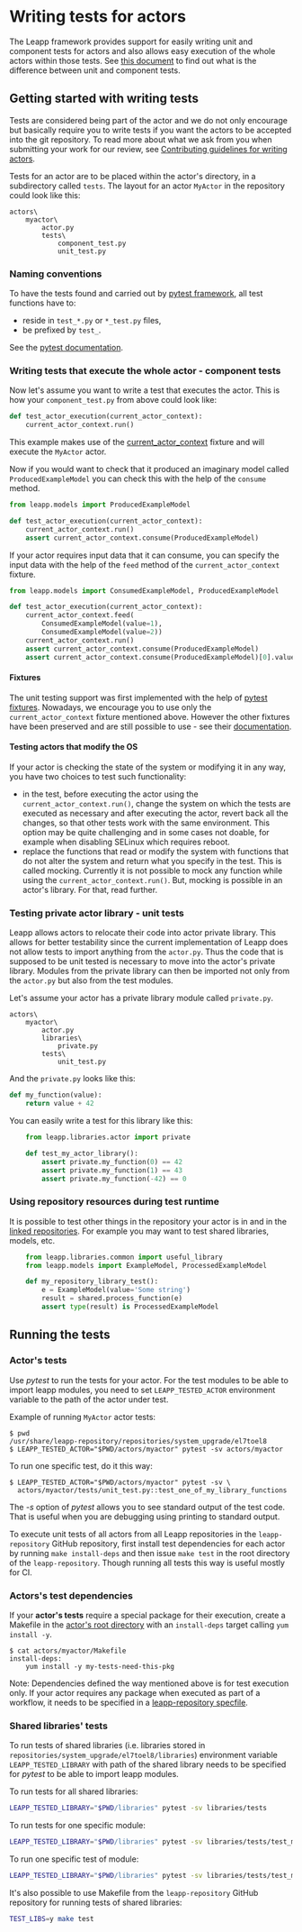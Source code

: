 # Writing tests for actors

The Leapp framework provides support for easily writing unit and component
tests for actors and also allows easy execution of the whole actors within
those tests. See [this document](test-actors.html)
to find out what is the difference between unit and component tests.

## Getting started with writing tests

Tests are considered being part of the actor and we do not only encourage but
basically require you to write tests if you want the actors to be accepted into
the git repository. To read more about what we ask from you when submitting
your work for our review, see
[Contributing guidelines for writing actors](https://github.com/oamg/leapp-repository/blob/master/CONTRIBUTING.md).

Tests for an actor are to be placed within the actor's directory, in a
subdirectory called `tests`. The layout for an actor `MyActor` in the
repository could look like this:

```
actors\
    myactor\
        actor.py
        tests\
            component_test.py
            unit_test.py
```

### Naming conventions

To have the tests found and carried out by [pytest framework](https://pytest.org),
all test functions have to:
 - reside in `test_*.py` or `*_test.py` files,
 - be prefixed by `test_`.

See the [pytest documentation](https://docs.pytest.org/en/latest/goodpractices.html#tests-outside-application-code).

### Writing tests that execute the whole actor - component tests

Now let's assume you want to write a test that executes the actor. This is how
your `component_test.py` from above could look like:

```python
def test_actor_execution(current_actor_context):
    current_actor_context.run()
```

This example makes use of the [current_actor_context](pydoc/leapp.html#leapp.snactor.fixture.current_actor_context)
fixture and will execute the `MyActor` actor.

Now if you would want to check that it produced an imaginary model called
`ProducedExampleModel` you can check this with the help of the `consume`
method.

```python
from leapp.models import ProducedExampleModel

def test_actor_execution(current_actor_context):
    current_actor_context.run()
    assert current_actor_context.consume(ProducedExampleModel)
```

If your actor requires input data that it can consume, you can specify the
input data with the help of the `feed` method of the `current_actor_context`
fixture.

```python
from leapp.models import ConsumedExampleModel, ProducedExampleModel

def test_actor_execution(current_actor_context):
    current_actor_context.feed(
        ConsumedExampleModel(value=1),
        ConsumedExampleModel(value=2))
    current_actor_context.run()
    assert current_actor_context.consume(ProducedExampleModel)
    assert current_actor_context.consume(ProducedExampleModel)[0].value == 3
```

#### Fixtures

The unit testing support was first implemented with the help of
[pytest fixtures](https://docs.pytest.org/en/latest/fixture.html).
Nowadays, we encourage you to use only the `current_actor_context` fixture
mentioned above. However the other fixtures have been preserved and are
still possible to use - see their [documentation](pydoc/leapp.html#module-leapp.snactor.fixture).

#### Testing actors that modify the OS

If your actor is checking the state of the system or modifying it in any way,
you have two choices to test such functionality:
- in the test, before executing the actor using the
`current_actor_context.run()`, change the system on which the tests are executed
as necessary and after executing the actor, revert back all the changes, so that
other tests work with the same environment. This option may be quite challenging
and in some cases not doable, for example when disabling SELinux which requires
reboot.
- replace the functions that read or modify the system with functions that do
not alter the system and return what you specify in the test. This is called
mocking. Currently it is not possible to mock any function while using the
`current_actor_context.run()`. But, mocking is possible in an actor's library.
For that, read further.

### Testing private actor library - unit tests

Leapp allows actors to relocate their code into actor private library. This
allows for better testability since the current implementation of Leapp does
not allow tests to import anything from the `actor.py`. Thus the code that is
supposed to be unit tested is necessary to move into the actor's private
library. Modules from the private library can then be imported not only from
the `actor.py` but also from the test modules.

Let's assume your actor has a private library module called `private.py`.

```
actors\
    myactor\
        actor.py
        libraries\
            private.py
        tests\
            unit_test.py
```

And the `private.py` looks like this:

```python
def my_function(value):
    return value + 42
```

You can easily write a test for this library like this:

```python
    from leapp.libraries.actor import private

    def test_my_actor_library():
        assert private.my_function(0) == 42
        assert private.my_function(1) == 43
        assert private.my_function(-42) == 0
```

### Using repository resources during test runtime

It is possible to test other things in the repository your actor is in and in
the [linked repositories](repo-linking.html). For example you may want to test
shared libraries, models, etc.

```python
    from leapp.libraries.common import useful_library
    from leapp.models import ExampleModel, ProcessedExampleModel

    def my_repository_library_test():
        e = ExampleModel(value='Some string')
        result = shared.process_function(e)
        assert type(result) is ProcessedExampleModel
```

## Running the tests

### Actor's tests

Use _pytest_ to run the tests for your actor. For the test modules to be able to
import leapp modules, you need to set `LEAPP_TESTED_ACTOR` environment variable
to the path of the actor under test.

Example of running `MyActor` actor tests:

```
$ pwd
/usr/share/leapp-repository/repositories/system_upgrade/el7toel8
$ LEAPP_TESTED_ACTOR="$PWD/actors/myactor" pytest -sv actors/myactor
```

To run one specific test, do it this way:
```
$ LEAPP_TESTED_ACTOR="$PWD/actors/myactor" pytest -sv \
  actors/myactor/tests/unit_test.py::test_one_of_my_library_functions
```

The _-s_ option of _pytest_ allows you to see standard output of the test code.
That is useful when you are debugging using printing to standard output.

To execute unit tests of all actors from all Leapp repositories in the
`leapp-repository` GitHub repository, first install test dependencies for each
actor by running  `make install-deps` and then issue `make test` in the root
directory of the `leapp-repository`.
Though running all tests this way is useful mostly for CI.

### Actors's test dependencies

If your **actor's tests** require a special package for their execution, create a
Makefile in the [actor's root directory](repository-dir-layout.html) with an
`install-deps` target calling `yum install -y`.

```
$ cat actors/myactor/Makefile
install-deps:
	yum install -y my-tests-need-this-pkg
```

Note: Dependencies defined the way mentioned above is for test execution only.
If your actor requires any package when executed as part of a workflow, it
needs to be specified in a
[leapp-repository specfile](https://github.com/oamg/leapp-repository/blob/master/packaging/leapp-repository.spec).

### Shared libraries' tests

To run tests of shared libraries (i.e. libraries stored in
`repositories/system_upgrade/el7toel8/libraries`) environment variable
`LEAPP_TESTED_LIBRARY` with path of the shared library needs to be specified for
_pytest_ to be able to import leapp modules.


To run tests for all shared libraries:
```sh
LEAPP_TESTED_LIBRARY="$PWD/libraries" pytest -sv libraries/tests
```

To run tests for one specific module:
```sh
LEAPP_TESTED_LIBRARY="$PWD/libraries" pytest -sv libraries/tests/test_my_library.py
```

To run one specific test of module:
```sh
LEAPP_TESTED_LIBRARY="$PWD/libraries" pytest -sv libraries/tests/test_my_library.py::test_something
```

It's also possible to use Makefile from the `leapp-repository` GitHub repository
for running tests of shared libraries:

```sh
TEST_LIBS=y make test
```
